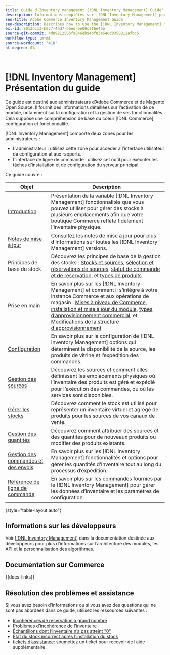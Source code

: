 ```yaml
---
title: Guide d’Inventory management [!DNL Inventory Management] Guide'
description: Informations complètes sur [!DNL Inventory Management] pour les administrateurs Adobe Commerce et Magento Open Source, y compris la migration et la configuration.
seo-title: Adobe Commerce Inventory Management Guide
seo-description: Describes how to use the [!DNL Inventory Management] module in Adobe Commerce or Magento Open Source.
exl-id: 8013bc13-b057-4ad7-bbed-ee00c2f6e4eb
source-git-commit: 4d89212585fa846eb94bf83a640d0358812afbc5
workflow-type: tm+mt
source-wordcount: '418'
ht-degree: 0%

---
```


# [!DNL Inventory Management] Présentation du guide

Ce guide est destiné aux administrateurs d’Adobe Commerce et de Magento Open Source. Il fournit des informations détaillées sur l’activation de ce module, notamment sur la configuration et la gestion de ses fonctionnalités. Cela suppose une compréhension de base du coeur [!DNL Commerce] configuration et fonctionnalité.

[!DNL Inventory Management] comporte deux zones pour les administrateurs :

- L’administrateur : utilisez cette zone pour accéder à l’interface utilisateur de configuration et aux rapports.
- L’interface de ligne de commande : utilisez cet outil pour exécuter les tâches d’installation et de configuration du serveur principal.

Ce guide couvre :

| Objet | Description |
| ------- | ----------- |
| [Introduction](introduction.md) | Présentation de la variable [!DNL Inventory Management] fonctionnalités que vous pouvez utiliser pour gérer des stocks à plusieurs emplacements afin que votre boutique Commerce reflète fidèlement l’inventaire physique. |
| [Notes de mise à jour](release-notes.md) | Consultez les notes de mise à jour pour plus d’informations sur toutes les [!DNL Inventory Management] versions. |
| Principes de base du stock | Découvrez les principes de base de la gestion des stocks : [Stocks et sources](sources-stocks.md), [sélection et réservations de sources](selection-reservations.md), [statut de commande et de réservation](order-status.md), et [types de produits](product-types.md) |
| Prise en main | En savoir plus sur les [!DNL Inventory Management] et comment il s’intègre à votre instance Commerce et aux opérations de magasin : [Mises à niveau de Commerce](migrate.md), [installation et mise à jour du module](install-update.md), [types d’approvisionnement commercial](merchant-sourcing.md), et [Modifications de la structure d&#39;approvisionnement](expand-restructure.md) |
| [Configuration](configuration.md) | En savoir plus sur la configuration de [!DNL Inventory Management] options qui déterminent la disponibilité de la source, les produits de vitrine et l’expédition des commandes. |
| [Gestion des sources](sources-manage.md) | Découvrez les sources et comment elles définissent les emplacements physiques où l’inventaire des produits est géré et expédié pour l’exécution des commandes, ou où les services sont disponibles. |
| [Gérer les stocks](stocks-manage.md) | Découvrez comment le stock est utilisé pour représenter un inventaire virtuel et agrégé de produits pour les sources de vos canaux de vente. |
| [Gestion des quantités](quantities-manage.md) | Découvrez comment attribuer des sources et des quantités pour de nouveaux produits ou modifier des produits existants. |
| [Gestion des commandes et des envois](shipments.md) | En savoir plus sur les [!DNL Inventory Management] fonctionnalités et options pour gérer les quantités d’inventaire tout au long du processus d’expédition. |
| [Référence de ligne de commande](cli.md) | En savoir plus sur les commandes fournies par le [!DNL Inventory Management] pour gérer les données d’inventaire et les paramètres de configuration. |

{style="table-layout:auto"}

## Informations sur les développeurs

Voir [[!DNL Inventory Management]](https://developer.adobe.com/commerce/webapi/rest/inventory/) dans la documentation destinée aux développeurs pour plus d’informations sur l’architecture des modules, les API et la personnalisation des algorithmes.

## Documentation sur Commerce

{{docs-links}}

## Résolution des problèmes et assistance

Si vous avez besoin d’informations ou si vous avez des questions qui ne sont pas abordées dans ce guide, utilisez les ressources suivantes :

- [Incohérences de réservation à grand nombre](https://experienceleague.adobe.com/docs/commerce-knowledge-base/kb/support-tools/patches/v1-0-8/mdva-30112-magento-patch-large-number-reservation-inconsistencies.html)
- [Problèmes d’incohérence de l’inventaire](https://experienceleague.adobe.com/docs/commerce-knowledge-base/kb/support-tools/patches/v1-0-14/mdva-33281-magento-patch-inventory-inconsistency-issues.html)
- [Échantillons dont l’inventaire n’a pas atteint &quot;0&quot;](https://experienceleague.adobe.com/docs/commerce-knowledge-base/kb/support-tools/patches/v1-0-17/mdva-34850-swatches-not-strike-through-inventory-reaches-0.html)
- [Etat du stock incorrect après l’installation du stock](https://experienceleague.adobe.com/docs/commerce-knowledge-base/kb/troubleshooting/miscellaneous/stock-status-incorrect-after-magento-inventory-install.html)
- [tickets d’assistance](https://experienceleague.adobe.com/docs/commerce-knowledge-base/kb/help-center-guide/magento-help-center-user-guide.html#submit-ticket): soumettez un ticket pour recevoir de l’aide supplémentaire.
